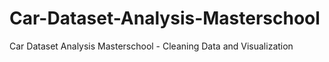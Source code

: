 # Car-Dataset-Analysis-Masterschool
Car Dataset Analysis Masterschool - Cleaning Data and Visualization
